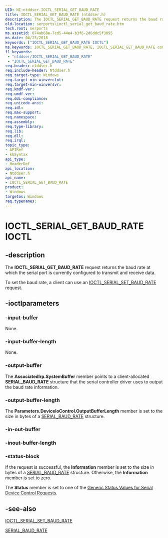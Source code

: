 ```yaml
---
UID: NI:ntddser.IOCTL_SERIAL_GET_BAUD_RATE
title: IOCTL_SERIAL_GET_BAUD_RATE (ntddser.h)
description: The IOCTL_SERIAL_GET_BAUD_RATE request returns the baud rate at which the serial port is currently configured to transmit and receive data.
old-location: serports\ioctl_serial_get_baud_rate.htm
tech.root: serports
ms.assetid: 074ab68e-7cd5-44e4-b3f6-2d6ddc5f3095
ms.date: 04/23/2018
keywords: ["IOCTL_SERIAL_GET_BAUD_RATE IOCTL"]
ms.keywords: IOCTL_SERIAL_GET_BAUD_RATE, IOCTL_SERIAL_GET_BAUD_RATE control, IOCTL_SERIAL_GET_BAUD_RATE control code [Serial Ports], ntddser/IOCTL_SERIAL_GET_BAUD_RATE, serports.ioctl_serial_get_baud_rate, serref_d3a435b0-2934-465a-9c60-91210895755e.xml
f1_keywords:
 - "ntddser/IOCTL_SERIAL_GET_BAUD_RATE"
 - "IOCTL_SERIAL_GET_BAUD_RATE"
req.header: ntddser.h
req.include-header: Ntddser.h
req.target-type: Windows
req.target-min-winverclnt: 
req.target-min-winversvr: 
req.kmdf-ver: 
req.umdf-ver: 
req.ddi-compliance: 
req.unicode-ansi: 
req.idl: 
req.max-support: 
req.namespace: 
req.assembly: 
req.type-library: 
req.lib: 
req.dll: 
req.irql: 
topic_type:
- APIRef
- kbSyntax
api_type:
- HeaderDef
api_location:
- Ntddser.h
api_name:
- IOCTL_SERIAL_GET_BAUD_RATE
product:
- Windows
targetos: Windows
req.typenames: 
---
```


# IOCTL_SERIAL_GET_BAUD_RATE IOCTL


## -description


The <b>IOCTL_SERIAL_GET_BAUD_RATE</b> request returns the baud rate at which the serial port is currently configured to transmit and receive data.

To set the baud rate, a client can use an <a href="https://docs.microsoft.com/windows-hardware/drivers/ddi/ntddser/ni-ntddser-ioctl_serial_set_baud_rate">IOCTL_SERIAL_SET_BAUD_RATE</a> request.


## -ioctlparameters




### -input-buffer

None.


### -input-buffer-length

None.


### -output-buffer

The <b>AssociatedIrp.SystemBuffer</b> member points to a client-allocated <b>SERIAL_BAUD_RATE</b> structure that the serial controller driver uses to output the baud rate information.


### -output-buffer-length

The <b>Parameters.DeviceIoControl.OutputBufferLength</b> member is set to the size in bytes of a <a href="https://docs.microsoft.com/windows-hardware/drivers/ddi/ntddser/ns-ntddser-_serial_baud_rate">SERIAL_BAUD_RATE</a> structure.


### -in-out-buffer








### -inout-buffer-length








### -status-block

If the request is successful, the <b>Information</b> member is set to the size in bytes of a <a href="https://docs.microsoft.com/windows-hardware/drivers/ddi/ntddser/ns-ntddser-_serial_baud_rate">SERIAL_BAUD_RATE</a> structure. Otherwise, the <b>Information</b> member is set to zero.

The <b>Status</b> member is set to one of the <a href="https://docs.microsoft.com/windows-hardware/drivers/serports/serial-device-control-requests2">Generic Status Values for Serial Device Control Requests</a>.


## -see-also




<a href="https://docs.microsoft.com/windows-hardware/drivers/ddi/ntddser/ni-ntddser-ioctl_serial_set_baud_rate">IOCTL_SERIAL_SET_BAUD_RATE</a>



<a href="https://docs.microsoft.com/windows-hardware/drivers/ddi/ntddser/ns-ntddser-_serial_baud_rate">SERIAL_BAUD_RATE</a>
 

 

